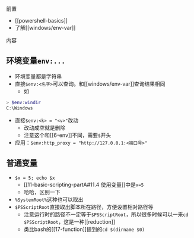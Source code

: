前置
- [[powershell-basics]]
- 了解[[windows/env-var]]

内容
## 环境变量`env:...`
- 环境变量都是字符串
- 直接`$env:<名字>`可以查询。和[[windows/env-var]]查询结果相同
  - 如
```powershell
> $env:windir
C:\Windows
```
- 直接`$env:<k> = "<v>"`改动
  - 改动成空就是删除
  - 注意这个和[[6-env]]不同，需要`$`开头
- 应用：`$env:http_proxy = "http://127.0.0.1:<端口号>"`
## 普通变量
- `$x = 5; echo $x`
  - [[11-basic-scripting-partA#11.4 使用变量]]中是`x=5`
  - 哈哈，区别一下
- `%SystemRoot%`这种也可以取出
- `$PSScriptRoot`直接取出脚本所在路径，方便设置相对路径等
  - 注意运行时的路径不一定等于`$PSScriptRoot`，所以很多时候可以一来`cd $PSScriptRoot`，这是一种[[reduction]]
  - 类比bash的[[17-function]]提到的`cd $(dirname $0)`